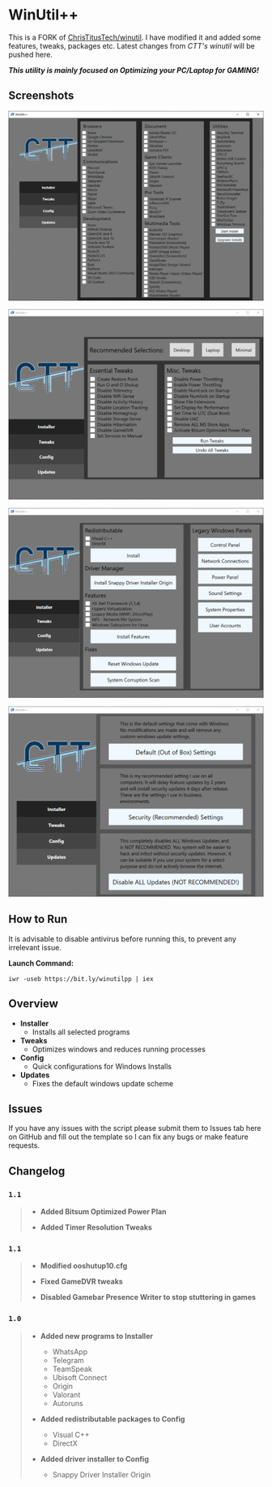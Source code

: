 # WinUtil++

This is a FORK of [ChrisTitusTech/winutil](https://github.com/ChrisTitusTech/winutil). I have modified it and added some features, tweaks, packages etc. Latest changes from *CTT's winutil* will be pushed here.

***This utility is mainly focused on Optimizing your PC/Laptop for GAMING!***

## Screenshots

![screen-install](screenshots/screen-install.png)

![screen-install](screenshots/screen-tweaks.png)

![screen-install](screenshots/screen-config.png)

![screen-install](screenshots/screen-updates.png)


## How to Run

It is advisable to disable antivirus before running this, to prevent any irrelevant issue.

**Launch Command:**

```
iwr -useb https://bit.ly/winutilpp | iex
```

## Overview

- **Installer**
  - Installs all selected programs
- **Tweaks**
  - Optimizes windows and reduces running processes
- **Config**
  - Quick configurations for Windows Installs
- **Updates**
  - Fixes the default windows update scheme

## Issues

If you have any issues with the script please submit them to Issues tab here on GitHub and fill out the template so I can fix any bugs or make feature requests.

## Changelog

### `1.1`

> - **Added Bitsum Optimized Power Plan**
>
> - **Added Timer Resolution Tweaks**

### `1.1`

> - **Modified ooshutup10.cfg**
> 
> - **Fixed GameDVR tweaks**
> 
> - **Disabled Gamebar Presence Writer to stop stuttering in games**

### `1.0`

> - **Added new programs to Installer**
>   - WhatsApp
>   - Telegram
>   - TeamSpeak
>   - Ubisoft Connect
>   - Origin
>   - Valorant
>   - Autoruns
>   
> - **Added redistributable packages to Config**
>   - Visual C++
>   - DirectX
>   
> - **Added driver installer to Config**
>   - Snappy Driver Installer Origin

